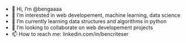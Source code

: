- 👋 Hi, I’m @bengaaaa
- 👀 I’m interested in web developement, machine learning, data science
- 🌱 I’m currently learning data structures and algorithms in python
- 💞️ I’m looking to collaborate on web developement projects
- 📫 How to reach me: linkedin.com/in/bencriteser
